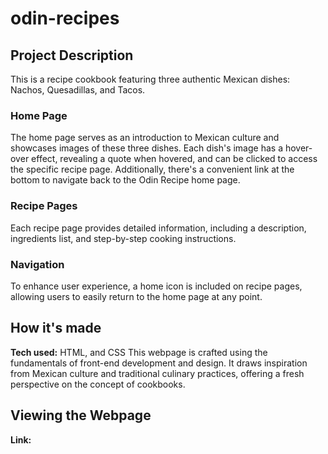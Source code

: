 # odin-recipes
## Project Description
This is a recipe cookbook featuring three authentic Mexican dishes: Nachos, Quesadillas, and Tacos.

### Home Page
The home page serves as an introduction to Mexican culture and showcases images of these three dishes. Each dish's image has a hover-over effect, revealing a quote when hovered, and can be clicked to access the specific recipe page. Additionally, there's a convenient link at the bottom to navigate back to the Odin Recipe home page.

### Recipe Pages
Each recipe page provides detailed information, including a description, ingredients list, and step-by-step cooking instructions.

### Navigation
To enhance user experience, a home icon is included on recipe pages, allowing users to easily return to the home page at any point.

## How it's made
**Tech used:** HTML, and CSS
This webpage is crafted using the fundamentals of front-end development and design. It draws inspiration from Mexican culture 
and traditional culinary practices, offering a fresh perspective on the concept of cookbooks.

## Viewing the Webpage
**Link:** 

